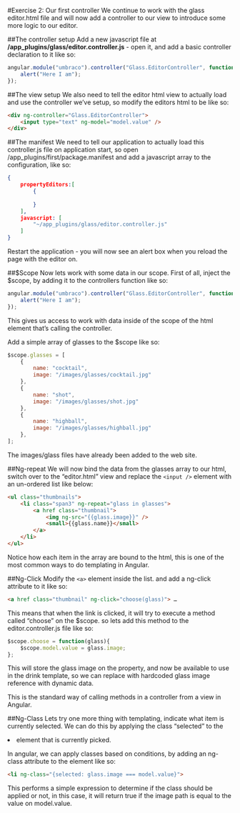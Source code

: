 #Exercise 2: Our first controller
We continue to work with the glass editor.html file and will now add a controller to our view to introduce some more logic to our editor. 

##The controller setup
Add a new javascript file at __/app_plugins/glass/editor.controller.js__ - open it, and add a basic controller declaration to it like so: 

```javascript
angular.module("umbraco").controller("Glass.EditorController", function(){
    alert("Here I am");
});
````

##The view setup
We also need to tell the editor html view to actually load and use the controller we’ve setup, so modify the editors html to be like so: 

```html
<div ng-controller="Glass.EditorController">
    <input type="text" ng-model="model.value" />
</div>
```

##The manifest
We need to tell our application to actually load this controller.js file on application start, so open /app_plugins/first/package.manifest and add a javascript array to the configuration, like so: 

```json
{
    propertyEditors:[
        {
        
        }
    ],
    javascript: [
        "~/app_plugins/glass/editor.controller.js"
    ]
}
```

Restart the application - you will now see an alert box when you reload the page with the editor on. 

##$Scope
Now lets work with some data in our scope. First of all, inject the $scope, by adding it to the controllers function like so:

```javascript
angular.module("umbraco").controller("Glass.EditorController", function($scope){
    alert("Here I am");
});
```

This gives us access to work with data inside of the scope of the html element that’s calling the controller. 

Add a simple array of glasses to the $scope like so: 

```javascript
$scope.glasses = [
    {
        name: "cocktail",
        image: "/images/glasses/cocktail.jpg"
    },
    {
        name: "shot",
        image: "/images/glasses/shot.jpg"
    },
    {
        name: "highball",
        image: "/images/glasses/highball.jpg"
    },
];
````

The images/glass files have already been added to the web site.

##Ng-repeat
We will now bind the data from the glasses array to our html, switch over to the “editor.html” view and replace the `<input />` element with an un-ordered list like below:

```html
<ul class="thumbnails">
    <li class="span3" ng-repeat="glass in glasses">
        <a href class="thumbnail">
            <img ng-src="{{glass.image}}" />
            <small>{{glass.name}}</small>
        </a>    
    </li>
</ul>
```

Notice how each item in the array are bound to the html, this is one of the most common ways to do templating in Angular.

##Ng-Click
Modify the `<a>` element inside the list. and add a ng-click attribute to it like so: 

```html
<a href class="thumbnail" ng-click="choose(glass)"> …
```

This means that when the link is clicked, it will try to execute a method called “choose” on the $scope. so lets add this method to the editor.controller.js file like so:

```javascript
$scope.choose = function(glass){
    $scope.model.value = glass.image;   
};
````

This will store the glass image on the property, and now be available to use in the drink template, so we can replace with hardcoded glass image reference with dynamic data.

This is the standard way of calling methods in a controller from a view in Angular.

##Ng-Class
Lets try one more thing with templating, indicate what item is currently selected. We can do this by applying the class “selected” to the <li> element that is currently picked.

In angular, we can apply classes based on conditions, by adding an ng-class attribute to the element like so:

```html
<li ng-class="{selected: glass.image === model.value}"> 
````

This performs a simple expression to determine if the class should be applied or not, in this case, it will return true if the image path is equal to the value on model.value.
